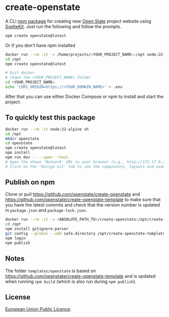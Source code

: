 # create-openstate
A CLI [npm package](https://www.npmjs.com/package/create-openstate) for creating new [Open State](https://openstate.eu) project website using [SvelteKit](https://kit.svelte.dev). Just run the following and follow the prompts.

```bash
npm create openstate@latest
```

Or if you don't have npm installed
```bash
docker run --rm -it -v /home/projects/<YOUR_PROJECT_NAME>:/opt node:22-alpine sh
cd /opt
npm create openstate@latest

# Exit docker
# chown the <YOUR_PROJECT_NAME> folder
cd <YOUR_PROJECT_NAME>
echo 'CORS_ORIGIN=https://<YOUR_DOMAIN_NAME>' > .env
```

After that you can use either Docker Compose or npm to install and start the project.

## To quickly test this package
```bash
docker run --rm -it node:22-alpine sh
cd /opt
mkdir openstate
cd openstate
npm create openstate@latest
npm install
npm run dev -- --open --host
# Open the shown 'Network' URL in your browser (e.g., http://172.17.0.2:5173/)
# Click on the 'Design kit' tab to see the components, layouts and examples
```

## Publish on npm
Clone or pull https://github.com/openstate/create-openstate and https://github.com/openstate/create-openstate-template to make sure that you have the latest commits and check that the version number is updated in `package.json` and `package-lock.json`.

```bash
docker run --rm -it -v <ABSOLUTE_PATH_TO>/create-openstate:/opt/create-openstate -v <ABSOLUTE_PATH_TO>/create-openstate-template:/opt/create-openstate-template node:22 bash
cd /opt
npm install gitignore-parser
git config --global --add safe.directory /opt/create-openstate-template
npm login
npm publish
```

## Notes
The folder `templates/openstate` is based on https://github.com/openstate/create-openstate-template and is updated when running `npm build` (which is also run during `npm publish`).

## License
[European Union Public Licence](LICENSE).
